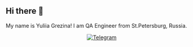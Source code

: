 ## Hi there 👋
My name is Yuliia Grezina!
I am QA Engineer from St.Petersburg, Russia.
<div id="socials" align="center">
  <a href="https://t.me/GrzJul">
    <img src="https://img.shields.io/badge/Telegram-blue?style=for-the-badge&logo=Telegram&logoColor=white" alt="Telegram"/>
  </a>
</div>
  


<!--
**YuliiaGrezina/YuliiaGrezina** is a ✨ _special_ ✨ repository because its `README.md` (this file) appears on your GitHub profile.

Here are some ideas to get you started:

- 🔭 I’m currently working on ...
- 🌱 I’m currently learning ...
- 👯 I’m looking to collaborate on ...
- 🤔 I’m looking for help with ...
- 💬 Ask me about ...
- 📫 How to reach me: ...
- 😄 Pronouns: ...
- ⚡ Fun fact: ...
-->
